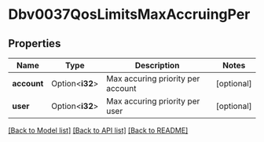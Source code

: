 # Dbv0037QosLimitsMaxAccruingPer

## Properties

Name | Type | Description | Notes
------------ | ------------- | ------------- | -------------
**account** | Option<**i32**> | Max accuring priority per account | [optional]
**user** | Option<**i32**> | Max accuring priority per user | [optional]

[[Back to Model list]](../README.md#documentation-for-models) [[Back to API list]](../README.md#documentation-for-api-endpoints) [[Back to README]](../README.md)


